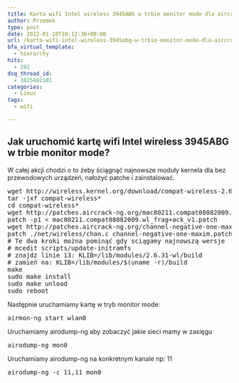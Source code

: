 ```yaml
---
title: Karta wifi Intel wireless 3945ABG w trbie monitor mode dla aircrack_ng
author: Przemek
type: post
date: 2012-01-10T10:12:36+00:00
url: /karta-wifi-intel-wireless-3945abg-w-trbie-monitor-mode-dla-aircrack_ng/
bfa_virtual_template:
  - hierarchy
hits:
  - 292
dsq_thread_id:
  - 1025492181
categories:
  - Linux
tags:
  - wifi

---
```

## Jak uruchomić kartę wifi Intel wireless 3945ABG w trbie monitor mode?

<!--more-->

W całej akcji chodzi o to żeby ściągnąć najnowsze moduły kernela dla bez przewodowych urządzeń, nałożyć patche i zainstalować.

<pre class="lang:default decode:true">wget http://wireless.kernel.org/download/compat-wireless-2.6/compat-wireless-2011-05-24.tar.bz2
tar -jxf compat-wireless*
cd compat-wireless*
wget http://patches.aircrack-ng.org/mac80211.compat08082009.wl_frag+ack_v1.patch
patch -p1 &lt; mac80211.compat08082009.wl_frag+ack_v1.patch
wget http://patches.aircrack-ng.org/channel-negative-one-maxim.patch
patch ./net/wireless/chan.c channel-negative-one-maxim.patch
# Te dwa kroki można pominąć gdy sciągamy najnowszą wersje
# mcedit scripts/update-initramfs
# znajdz linie 13: KLIB=/lib/modules/2.6.31-wl/build
# zamień na: KLIB=/lib/modules/$(uname -r)/build
make
sudo make install
sudo make unload
sudo reboot</pre>

Następnie uruchamiamy kartę w tryb monitor mode:

<pre class="lang:default decode:true">airmon-ng start wlan0</pre>

Uruchamiamy airodump-ng aby zobaczyć jakie sieci mamy w zasięgu

<pre class="lang:default decode:true">airodump-ng mon0</pre>

Uruchamiamy airodump-ng na konkretnym kanale np: 11

<pre class="lang:default decode:true">airodump-ng -c 11,11 mon0</pre>

&nbsp;